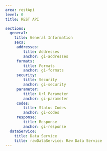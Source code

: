 ```yaml
---
area: restApi
level: 0
title: REST API

sections:
  general: 
    title: General Information
    secs:
     addresses: 
        title: Addresses
        anchor: gi-addresses
     formats: 
        title: Formats
        anchor: gi-formats
     security: 
        title: Security
        anchor: gi-security
     parameter: 
        title: Url Parameter
        anchor: gi-parameter
     codes: 
        title: Status Codes
        anchor: gi-codes
     response: 
        title: Response
        anchor: gi-response
  dataService: 
    title: Data Service
    title: rawDataService: Raw Data Service
---
```

